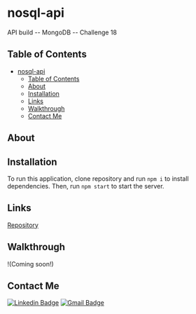 # nosql-api

API build -- MongoDB -- Challenge 18

## Table of Contents

- [nosql-api](#nosql-api)
  - [Table of Contents](#table-of-contents)
  - [About](#about)
  - [Installation](#installation)
  - [Links](#links)
  - [Walkthrough](#walkthrough)
  - [Contact Me](#contact-me)

## About

## Installation

To run this application, clone repository and run `npm i` to install dependencies. Then, run `npm start` to start the server.

## Links

[Repository](https://github.com/nrenner0211/nosql-api)

## Walkthrough

!(Coming soon!)

## Contact Me

[![Linkedin Badge](https://img.shields.io/badge/-nrenner0211-blue?style=flat-square&logo=Linkedin&logoColor=white&link=https://www.linkedin.com/in/nicolette-renner/)](https://www.linkedin.com/in/nicolette-renner/)
[![Gmail Badge](https://img.shields.io/badge/-nrenner0211@gmail.com-c14438?style=flat-square&logo=Gmail&logoColor=white&link=mailto:nrenner0211@gmail.com)](mailto:nrenner0211@gmail.com)
